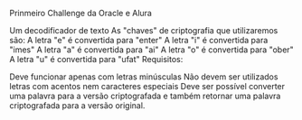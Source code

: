Prinmeiro Challenge da Oracle e Alura 

Um decodificador de texto
As "chaves" de criptografia que utilizaremos são: A letra "e" é convertida para "enter" A letra "i" é convertida para "imes" A letra "a" é convertida para "ai" A letra "o" é convertida para "ober" A letra "u" é convertida para "ufat"
Requisitos:

Deve funcionar apenas com letras minúsculas
Não devem ser utilizados letras com acentos nem caracteres especiais
Deve ser possível converter uma palavra para a versão criptografada e também retornar uma palavra criptografada para a versão original.

